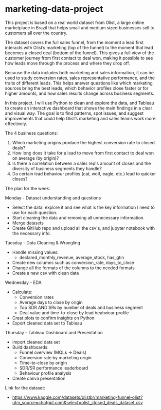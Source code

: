# marketing-data-project

This project is based on a real world dataset from Olist, a large online marketplace in Brazil that helps small and medium sized businesses sell to customers all over the country.

The dataset covers the full sales funnel, from the moment a lead first interacts with Olist’s marketing (top of the funnel) to the moment that lead becomes a closed deal (bottom of the funnel). This gives a full view of the customer journey from first contact to deal won, making it possible to see how leads move through the process and where they drop off.

Because the data includes both marketing and sales information, it can be used to study conversion rates, sales representative performance, and the traits of different leads. This helps answer questions like which marketing sources bring the best leads, which behavior profiles close faster or for higher amounts, and how sales results change across business segments.

In this project, I will use Python to clean and explore the data, and Tableau to create an interactive dashboard that shows the main findings in a clear and visual way. The goal is to find patterns, spot issues, and suggest improvements that could help Olist’s marketing and sales teams work more effectively.

The 4 business questions:
 1. Which marketing origins produce the highest conversion rate to closed deals?
 2. How long does it take for a lead to move from first contact to deal won on average (by origin)?
 3. Is there a correlation between a sales rep's amount of closes and the diversity of business segments they handle?
 4. Do certain lead behaviour profiles (cat, wolf, eagle, etc.) lead to quicker closes?

The plan for the week:

Monday - Dataset understanding and questions
  - Select the data, explore it and see what is the key information I need to use for each question.
  - Start cleaning the data and removing all unnecessary information.
  - Merge datasets
  - Create GitHub repo and upload all the csv's, and jupyter notebook with the necessary info.

Tuesday - Data Cleaning & Wrangling
  - Handle missing values:
      - declared_monthly_revenue, average_stock, has_gtin
  - Create new columns such as conversion_rate, days_to_close
  - Change all the formats of the columns to the needed formats
  - Create a new csv with clean data

Wednesday - EDA
  - Calculate:
      - Conversion rates
      - Average days to close by origin
      - Top SDR AND SRs by number of deals and business segment
      - Deal value and time-to-close by lead beahviour profile
  - Creat plots to confirm insights on Python
  - Export cleaned data set to Tableau

Thursday - Tableau Dashboard and Presentation
  - Import cleaned data set
  - Build dashboards:
      - Funnel overview (MQLs → Deals)
      - Conversion rate by marketing origin
      - Time-to-close by origin
      - SDR/SR performance leaderboard
      - Behaviour profile analysis
  - Create canva presentation

Link for the dataset:
- https://www.kaggle.com/datasets/olistbr/marketing-funnel-olist?utm_source=chatgpt.com&select=olist_closed_deals_dataset.csv

